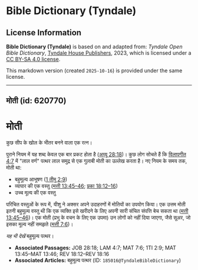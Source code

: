 # Bible Dictionary (Tyndale)

## License Information

**Bible Dictionary (Tyndale)** is based on and adapted from: _Tyndale Open Bible Dictionary_, [Tyndale House Publishers](https://tyndaleopenresources.com/), 2023, which is licensed under a [CC BY-SA 4.0 license](https://creativecommons.org/licenses/by-sa/4.0/legalcode.en).

This markdown version (created `2025-10-16`) is provided under the same license.



--------------------------------

## मोती (id: 620770)

मोती
====

कुछ सीप के खोल के भीतर बनने वाला एक रत्न।

पुराने नियम में यह शब्द केवल एक बार प्रकट होता है ([अय्यू 28:18](https://ref.ly/Job28:18))। कुछ लोग सोचते हैं कि [विलापगीत 4:7](https://ref.ly/Lam4:7) में "लाल वर्ण" पत्थर लाल समुद्र से एक गुलाबी मोती का उल्लेख करता है। नए नियम के समय तक, मोती था:

* बहुमूल्य आभूषण ([1 तीमु 2:9](https://ref.ly/1Tim2:9))
* व्यापार की एक वस्तु ([मत्ती 13:45–46](https://ref.ly/Matt13:45-Matt13:46); [प्रका 18:12–16](https://ref.ly/Rev18:12-Rev18:16))
* उच्च मूल्य की एक वस्तु

परिचित वस्तुओं के रूप में, यीशु ने अक्सर अपने उदाहरणों में मोतियों का उपयोग किया। एक उत्तम मोती इतनी बहुमूल्य वस्तु थी कि एक व्यक्ति इसे खरीदने के लिए अपनी सारी संचित संपत्ति बेच सकता था ([मत्ती 13:45–46](https://ref.ly/Matt13:45-Matt13:46))। एक मोती (प्रभु के वचन के लिए एक उपमा) उन लोगों को नहीं दिया जाएगा, जैसे सूअर, जो इसका मूल्य नहीं समझते ([मत्ती 7:6](https://ref.ly/Matt7:6))।

*यह भी देखें* बहुमूल्य पत्थर।

* **Associated Passages:** JOB 28:18; LAM 4:7; MAT 7:6; 1TI 2:9; MAT 13:45–MAT 13:46; REV 18:12–REV 18:16
* **Associated Articles:** बहुमूल्य पत्थर (ID: `185016@TyndaleBibleDictionary`)

